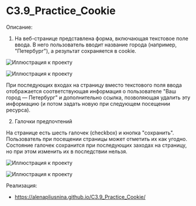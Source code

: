 # C3.9_Practice_Cookie

Описание:

1. На веб-странице представлена форма, включающая текстовое поле ввода. В него пользователь вводит название города (например, "Петербург"), 
а результат сохраняется в cookie. 

![Иллюстрация к проекту](https://github.com/AlenaPliusnina/C3.9_Practice_Cookie/blob/master/screenshots/screen_1.png)

![Иллюстрация к проекту](https://github.com/AlenaPliusnina/C3.9_Practice_Cookie/blob/master/screenshots/screen_2.png)

При последующих входах на страницу вместо текстового поля ввода отображается соответствующая информация о пользователе "Ваш город — Петербург" 
и дополнительно ссылка, позволяющая удалить эту информацию (и потом задать новую при следующем посещении ресурса).

2. Галочки предпочтений

На странице есть шесть галочек (checkbox) и кнопка "сохранить". 
Пользователь при посещении страницы может отметить их как угодно. 
Состояние галочек сохранится при последующих заходах на страницу, но при этом изменить их в последствии нельзя. 

![Иллюстрация к проекту](https://github.com/AlenaPliusnina/C3.9_Practice_Cookie/blob/master/screenshots/screen_3.png)

![Иллюстрация к проекту](https://github.com/AlenaPliusnina/C3.9_Practice_Cookie/blob/master/screenshots/screen_4.png)

Реализация:

   - https://alenapliusnina.github.io/C3.9_Practice_Cookie/

